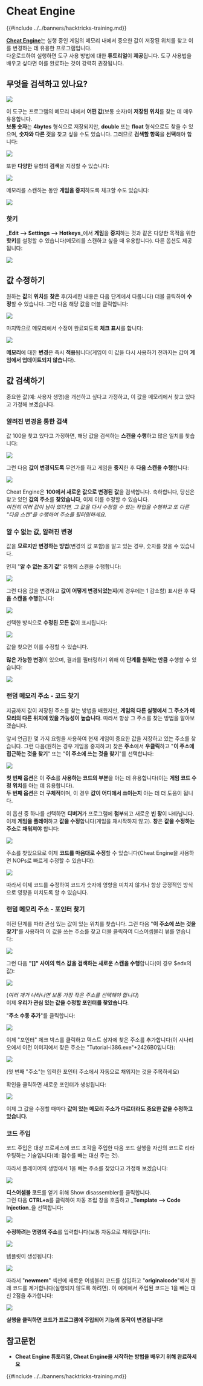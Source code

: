 # Cheat Engine

{{#include ../../banners/hacktricks-training.md}}

[**Cheat Engine**](https://www.cheatengine.org/downloads.php)는 실행 중인 게임의 메모리 내에서 중요한 값이 저장된 위치를 찾고 이를 변경하는 데 유용한 프로그램입니다.\
다운로드하여 실행하면 도구 사용 방법에 대한 **튜토리얼**이 **제공**됩니다. 도구 사용법을 배우고 싶다면 이를 완료하는 것이 강력히 권장됩니다.

## 무엇을 검색하고 있나요?

![](<../../images/image (762).png>)

이 도구는 프로그램의 메모리 내에서 **어떤 값**(보통 숫자)이 **저장된 위치**를 찾는 데 매우 유용합니다.\
**보통 숫자**는 **4bytes** 형식으로 저장되지만, **double** 또는 **float** 형식으로도 찾을 수 있으며, **숫자와 다른 것**을 찾고 싶을 수도 있습니다. 그러므로 **검색할 항목**을 **선택**해야 합니다:

![](<../../images/image (324).png>)

또한 **다양한** 유형의 **검색**을 지정할 수 있습니다:

![](<../../images/image (311).png>)

메모리를 스캔하는 동안 **게임을 중지**하도록 체크할 수도 있습니다:

![](<../../images/image (1052).png>)

### 핫키

_**Edit --> Settings --> Hotkeys**_에서 **게임**을 **중지**하는 것과 같은 다양한 목적을 위한 **핫키**를 설정할 수 있습니다(메모리를 스캔하고 싶을 때 유용합니다). 다른 옵션도 제공됩니다:

![](<../../images/image (864).png>)

## 값 수정하기

원하는 **값**의 **위치**를 **찾은** 후(자세한 내용은 다음 단계에서 다룹니다) 더블 클릭하여 **수정**할 수 있습니다. 그런 다음 해당 값을 더블 클릭합니다:

![](<../../images/image (563).png>)

마지막으로 메모리에서 수정이 완료되도록 **체크 표시**를 합니다:

![](<../../images/image (385).png>)

**메모리**에 대한 **변경**은 즉시 **적용**됩니다(게임이 이 값을 다시 사용하기 전까지는 값이 **게임에서 업데이트되지 않습니다**).

## 값 검색하기

중요한 값(예: 사용자 생명)을 개선하고 싶다고 가정하고, 이 값을 메모리에서 찾고 있다고 가정해 보겠습니다.

### 알려진 변경을 통한 검색

값 100을 찾고 있다고 가정하면, 해당 값을 검색하는 **스캔을 수행**하고 많은 일치를 찾습니다:

![](<../../images/image (108).png>)

그런 다음 **값이 변경되도록** 무언가를 하고 게임을 **중지**한 후 **다음 스캔을 수행**합니다:

![](<../../images/image (684).png>)

Cheat Engine은 **100에서 새로운 값으로 변경된** **값**을 검색합니다. 축하합니다, 당신은 찾고 있던 **값의 주소**를 **찾았습니다**, 이제 이를 수정할 수 있습니다.\
_여전히 여러 값이 남아 있다면, 그 값을 다시 수정할 수 있는 작업을 수행하고 또 다른 "다음 스캔"을 수행하여 주소를 필터링하세요._

### 알 수 없는 값, 알려진 변경

값을 **모르지만** **변경하는 방법**(변경의 값 포함)을 알고 있는 경우, 숫자를 찾을 수 있습니다.

먼저 "**알 수 없는 초기 값**" 유형의 스캔을 수행합니다:

![](<../../images/image (890).png>)

그런 다음 값을 변경하고 **값이 어떻게 변경되었는지**(제 경우에는 1 감소함) 표시한 후 **다음 스캔을 수행**합니다:

![](<../../images/image (371).png>)

선택한 방식으로 **수정된 모든 값**이 표시됩니다:

![](<../../images/image (569).png>)

값을 찾으면 이를 수정할 수 있습니다.

**많은 가능한 변경**이 있으며, 결과를 필터링하기 위해 이 **단계를 원하는 만큼** 수행할 수 있습니다:

![](<../../images/image (574).png>)

### 랜덤 메모리 주소 - 코드 찾기

지금까지 값이 저장된 주소를 찾는 방법을 배웠지만, **게임의 다른 실행에서 그 주소가 메모리의 다른 위치에 있을 가능성이 높습니다**. 따라서 항상 그 주소를 찾는 방법을 알아보겠습니다.

앞서 언급한 몇 가지 요령을 사용하여 현재 게임이 중요한 값을 저장하고 있는 주소를 찾습니다. 그런 다음(원하는 경우 게임을 중지하고) 찾은 **주소**에서 **우클릭**하고 "**이 주소에 접근하는 것을 찾기**" 또는 "**이 주소에 쓰는 것을 찾기**"를 선택합니다:

![](<../../images/image (1067).png>)

**첫 번째 옵션**은 이 **주소**를 **사용하는 코드의 부분**을 아는 데 유용합니다(이는 **게임 코드 수정 위치**를 아는 데 유용합니다).\
**두 번째 옵션**은 더 **구체적**이며, 이 경우 **값이 어디에서 쓰이는지** 아는 데 더 도움이 됩니다.

이 옵션 중 하나를 선택하면 **디버거**가 프로그램에 **첨부**되고 새로운 **빈 창**이 나타납니다. 이제 **게임을 플레이**하고 **값을 수정**합니다(게임을 재시작하지 않고). **창**은 **값을 수정하는 주소**로 **채워져야** 합니다:

![](<../../images/image (91).png>)

주소를 찾았으므로 이제 **코드를 마음대로 수정**할 수 있습니다(Cheat Engine을 사용하면 NOPs로 빠르게 수정할 수 있습니다):

![](<../../images/image (1057).png>)

따라서 이제 코드를 수정하여 코드가 숫자에 영향을 미치지 않거나 항상 긍정적인 방식으로 영향을 미치도록 할 수 있습니다.

### 랜덤 메모리 주소 - 포인터 찾기

이전 단계를 따라 관심 있는 값이 있는 위치를 찾습니다. 그런 다음 "**이 주소에 쓰는 것을 찾기**"를 사용하여 이 값을 쓰는 주소를 찾고 더블 클릭하여 디스어셈블리 뷰를 얻습니다:

![](<../../images/image (1039).png>)

그런 다음 **"\[]" 사이의 헥스 값을 검색하는 새로운 스캔을 수행**합니다(이 경우 $edx의 값):

![](<../../images/image (994).png>)

(_여러 개가 나타나면 보통 가장 작은 주소를 선택해야 합니다_)\
이제 **우리가 관심 있는 값을 수정할 포인터를 찾았습니다**.

"**주소 수동 추가**"를 클릭합니다:

![](<../../images/image (990).png>)

이제 "포인터" 체크 박스를 클릭하고 텍스트 상자에 찾은 주소를 추가합니다(이 시나리오에서 이전 이미지에서 찾은 주소는 "Tutorial-i386.exe"+2426B0입니다):

![](<../../images/image (392).png>)

(첫 번째 "주소"는 입력한 포인터 주소에서 자동으로 채워지는 것을 주목하세요)

확인을 클릭하면 새로운 포인터가 생성됩니다:

![](<../../images/image (308).png>)

이제 그 값을 수정할 때마다 **값이 있는 메모리 주소가 다르더라도 중요한 값을 수정하고 있습니다.**

### 코드 주입

코드 주입은 대상 프로세스에 코드 조각을 주입한 다음 코드 실행을 자신의 코드로 리라우팅하는 기술입니다(예: 점수를 빼는 대신 주는 것).

따라서 플레이어의 생명에서 1을 빼는 주소를 찾았다고 가정해 보겠습니다:

![](<../../images/image (203).png>)

**디스어셈블 코드**를 얻기 위해 Show disassembler를 클릭합니다.\
그런 다음 **CTRL+a**를 클릭하여 자동 조립 창을 호출하고 _**Template --> Code Injection**_을 선택합니다:

![](<../../images/image (902).png>)

**수정하려는 명령의 주소**를 입력합니다(보통 자동으로 채워집니다):

![](<../../images/image (744).png>)

템플릿이 생성됩니다:

![](<../../images/image (944).png>)

따라서 "**newmem**" 섹션에 새로운 어셈블리 코드를 삽입하고 "**originalcode**"에서 원래 코드를 제거합니다(실행되지 않도록 하려면). 이 예제에서 주입된 코드는 1을 빼는 대신 2점을 추가합니다:

![](<../../images/image (521).png>)

**실행을 클릭하면 코드가 프로그램에 주입되어 기능의 동작이 변경됩니다!**

## **참고문헌**

- **Cheat Engine 튜토리얼, Cheat Engine을 시작하는 방법을 배우기 위해 완료하세요**

{{#include ../../banners/hacktricks-training.md}}
